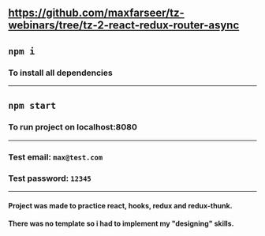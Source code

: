 https://github.com/maxfarseer/tz-webinars/tree/tz-2-react-redux-router-async
---
## `npm i`
### To install all dependencies
---
## `npm start`
### To run project on localhost:8080
---
### Test email: `max@test.com`
### Test password: `12345`
---
#### Project was made to practice react, hooks, redux and redux-thunk.
#### There was no template so i had to implement my "designing" skills.